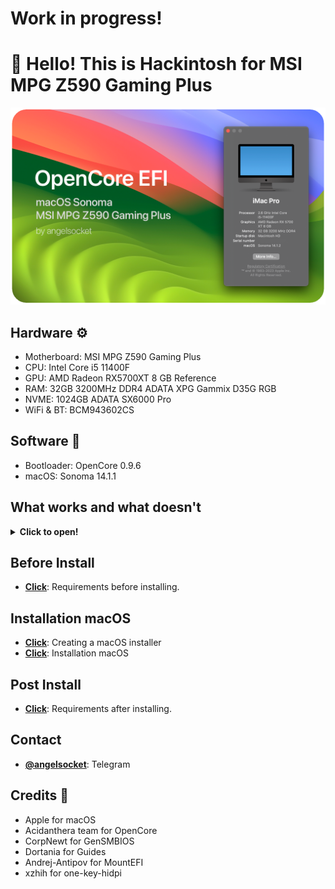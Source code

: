 # Work in progress!

# 👋 Hello! This is Hackintosh for MSI MPG Z590 Gaming Plus
![Banner](Files/Banner.png)
## Hardware ⚙️
- Motherboard: MSI MPG Z590 Gaming Plus
- CPU: Intel Core i5 11400F
- GPU: AMD Radeon RX5700XT 8 GB Reference
- RAM: 32GB 3200MHz DDR4 ADATA XPG Gammix D35G RGB
- NVME: 1024GB ADATA SX6000 Pro
- WiFi & BT: BCM943602CS

## Software 💾
- Bootloader: OpenCore 0.9.6
- macOS: Sonoma 14.1.1

## What works and what doesn't

<details>
<summary><strong> Click to open! </strong></summary>
<br>

- 🟢 - Fully working
- 🟠 - Partially working
- 🔴 - Not working

> ### Hardware

| Feature                              | Status | Dependency          |
| :----------------------------------- | ------ | ------------------- |
| Graphics (RX5700XT)                   | 🟢  | `WhateverGreen.kext` |
| Sound (ALC4080)                       | 🟢  | Native |
| USB Ports                            | 🟢  | `USBToolBox.kext` & `UTBMap.kext` |
| Ethernet                             | 🟢  | `AppleIntelI210Ethernet.kext` & `SSDT-I225V.aml`| 
| Sleep                                | 🟢  | Native |

> ### macOS Continuity

| Feature                              | Status | Dependency          |
| :----------------------------------- | ------ | ------------------- |
| iCloud, iMessage, FaceTime           | 🟢   | Whitelisted Apple ID, Valid SMBIOS  |
| Time Machine                         | 🟢   | Native  |
| Continuity Camera                    | 🟢   | `FeatureUnlock.kext`  |
| AirDrop                              | 🟢  | OCLP BCM Patch  |
</details>

## Before Install
- [**Click**](/Files/BeforeInstall.md): Requirements before installing.
  
## Installation macOS
- [**Click**](https://dortania.github.io/OpenCore-Install-Guide/installer-guide/): Creating a macOS installer
- [**Click**](https://dortania.github.io/OpenCore-Install-Guide/installation/installation-process.html): Installation macOS

## Post Install
- [**Click**](/Files/PostInstall.md): Requirements after installing.

## Contact
- [**@angelsocket**](https://t.me/angelsocket): Telegram

## Credits 💖
- Apple for macOS
- Acidanthera team for OpenCore
- CorpNewt for GenSMBIOS
- Dortania for Guides
- Andrej-Antipov for MountEFI
- xzhih for one-key-hidpi
